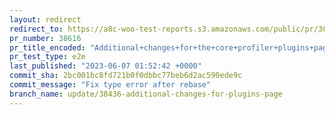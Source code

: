 ```yaml
---
layout: redirect
redirect_to: https://a8c-woo-test-reports.s3.amazonaws.com/public/pr/38616/e2e/index.html
pr_number: 38616
pr_title_encoded: "Additional+changes+for+the+core+profiler+plugins+page"
pr_test_type: e2e
last_published: "2023-06-07 01:52:42 +0000"
commit_sha: 2bc001bc8fd721b0f0dbbc77beb6d2ac590ede9c
commit_message: "Fix type error after rebase"
branch_name: update/38436-additional-changes-for-plugins-page
---
```

